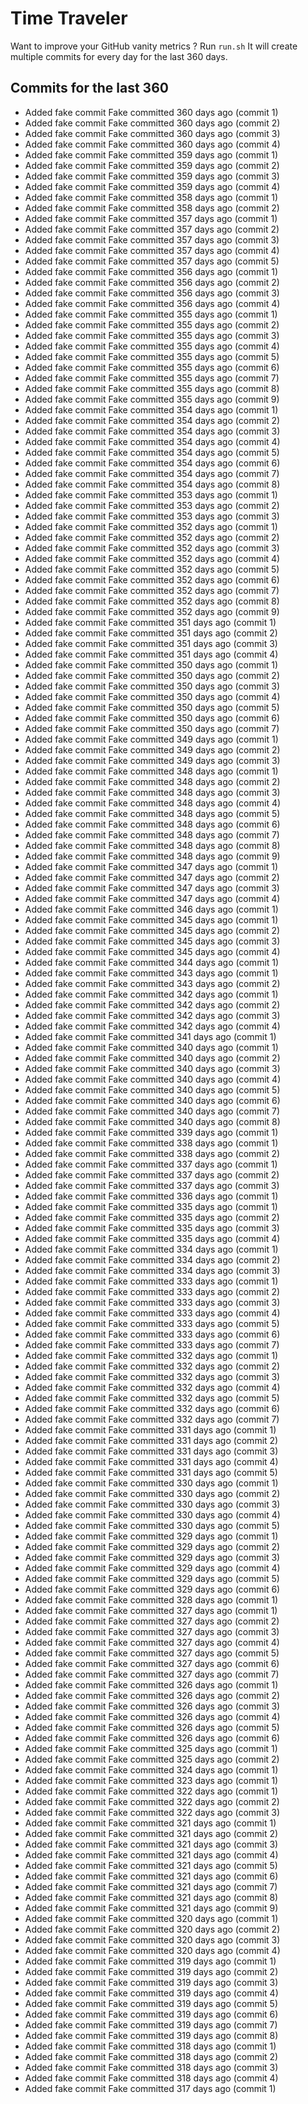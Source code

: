 # Time Traveler

Want to improve your GitHub vanity metrics ?
Run `run.sh`
It will create multiple commits for every day for the last 360 days.

## Commits for the last 360

- Added fake commit Fake committed 360 days ago (commit 1)
- Added fake commit Fake committed 360 days ago (commit 2)
- Added fake commit Fake committed 360 days ago (commit 3)
- Added fake commit Fake committed 360 days ago (commit 4)
- Added fake commit Fake committed 359 days ago (commit 1)
- Added fake commit Fake committed 359 days ago (commit 2)
- Added fake commit Fake committed 359 days ago (commit 3)
- Added fake commit Fake committed 359 days ago (commit 4)
- Added fake commit Fake committed 358 days ago (commit 1)
- Added fake commit Fake committed 358 days ago (commit 2)
- Added fake commit Fake committed 357 days ago (commit 1)
- Added fake commit Fake committed 357 days ago (commit 2)
- Added fake commit Fake committed 357 days ago (commit 3)
- Added fake commit Fake committed 357 days ago (commit 4)
- Added fake commit Fake committed 357 days ago (commit 5)
- Added fake commit Fake committed 356 days ago (commit 1)
- Added fake commit Fake committed 356 days ago (commit 2)
- Added fake commit Fake committed 356 days ago (commit 3)
- Added fake commit Fake committed 356 days ago (commit 4)
- Added fake commit Fake committed 355 days ago (commit 1)
- Added fake commit Fake committed 355 days ago (commit 2)
- Added fake commit Fake committed 355 days ago (commit 3)
- Added fake commit Fake committed 355 days ago (commit 4)
- Added fake commit Fake committed 355 days ago (commit 5)
- Added fake commit Fake committed 355 days ago (commit 6)
- Added fake commit Fake committed 355 days ago (commit 7)
- Added fake commit Fake committed 355 days ago (commit 8)
- Added fake commit Fake committed 355 days ago (commit 9)
- Added fake commit Fake committed 354 days ago (commit 1)
- Added fake commit Fake committed 354 days ago (commit 2)
- Added fake commit Fake committed 354 days ago (commit 3)
- Added fake commit Fake committed 354 days ago (commit 4)
- Added fake commit Fake committed 354 days ago (commit 5)
- Added fake commit Fake committed 354 days ago (commit 6)
- Added fake commit Fake committed 354 days ago (commit 7)
- Added fake commit Fake committed 354 days ago (commit 8)
- Added fake commit Fake committed 353 days ago (commit 1)
- Added fake commit Fake committed 353 days ago (commit 2)
- Added fake commit Fake committed 353 days ago (commit 3)
- Added fake commit Fake committed 352 days ago (commit 1)
- Added fake commit Fake committed 352 days ago (commit 2)
- Added fake commit Fake committed 352 days ago (commit 3)
- Added fake commit Fake committed 352 days ago (commit 4)
- Added fake commit Fake committed 352 days ago (commit 5)
- Added fake commit Fake committed 352 days ago (commit 6)
- Added fake commit Fake committed 352 days ago (commit 7)
- Added fake commit Fake committed 352 days ago (commit 8)
- Added fake commit Fake committed 352 days ago (commit 9)
- Added fake commit Fake committed 351 days ago (commit 1)
- Added fake commit Fake committed 351 days ago (commit 2)
- Added fake commit Fake committed 351 days ago (commit 3)
- Added fake commit Fake committed 351 days ago (commit 4)
- Added fake commit Fake committed 350 days ago (commit 1)
- Added fake commit Fake committed 350 days ago (commit 2)
- Added fake commit Fake committed 350 days ago (commit 3)
- Added fake commit Fake committed 350 days ago (commit 4)
- Added fake commit Fake committed 350 days ago (commit 5)
- Added fake commit Fake committed 350 days ago (commit 6)
- Added fake commit Fake committed 350 days ago (commit 7)
- Added fake commit Fake committed 349 days ago (commit 1)
- Added fake commit Fake committed 349 days ago (commit 2)
- Added fake commit Fake committed 349 days ago (commit 3)
- Added fake commit Fake committed 348 days ago (commit 1)
- Added fake commit Fake committed 348 days ago (commit 2)
- Added fake commit Fake committed 348 days ago (commit 3)
- Added fake commit Fake committed 348 days ago (commit 4)
- Added fake commit Fake committed 348 days ago (commit 5)
- Added fake commit Fake committed 348 days ago (commit 6)
- Added fake commit Fake committed 348 days ago (commit 7)
- Added fake commit Fake committed 348 days ago (commit 8)
- Added fake commit Fake committed 348 days ago (commit 9)
- Added fake commit Fake committed 347 days ago (commit 1)
- Added fake commit Fake committed 347 days ago (commit 2)
- Added fake commit Fake committed 347 days ago (commit 3)
- Added fake commit Fake committed 347 days ago (commit 4)
- Added fake commit Fake committed 346 days ago (commit 1)
- Added fake commit Fake committed 345 days ago (commit 1)
- Added fake commit Fake committed 345 days ago (commit 2)
- Added fake commit Fake committed 345 days ago (commit 3)
- Added fake commit Fake committed 345 days ago (commit 4)
- Added fake commit Fake committed 344 days ago (commit 1)
- Added fake commit Fake committed 343 days ago (commit 1)
- Added fake commit Fake committed 343 days ago (commit 2)
- Added fake commit Fake committed 342 days ago (commit 1)
- Added fake commit Fake committed 342 days ago (commit 2)
- Added fake commit Fake committed 342 days ago (commit 3)
- Added fake commit Fake committed 342 days ago (commit 4)
- Added fake commit Fake committed 341 days ago (commit 1)
- Added fake commit Fake committed 340 days ago (commit 1)
- Added fake commit Fake committed 340 days ago (commit 2)
- Added fake commit Fake committed 340 days ago (commit 3)
- Added fake commit Fake committed 340 days ago (commit 4)
- Added fake commit Fake committed 340 days ago (commit 5)
- Added fake commit Fake committed 340 days ago (commit 6)
- Added fake commit Fake committed 340 days ago (commit 7)
- Added fake commit Fake committed 340 days ago (commit 8)
- Added fake commit Fake committed 339 days ago (commit 1)
- Added fake commit Fake committed 338 days ago (commit 1)
- Added fake commit Fake committed 338 days ago (commit 2)
- Added fake commit Fake committed 337 days ago (commit 1)
- Added fake commit Fake committed 337 days ago (commit 2)
- Added fake commit Fake committed 337 days ago (commit 3)
- Added fake commit Fake committed 336 days ago (commit 1)
- Added fake commit Fake committed 335 days ago (commit 1)
- Added fake commit Fake committed 335 days ago (commit 2)
- Added fake commit Fake committed 335 days ago (commit 3)
- Added fake commit Fake committed 335 days ago (commit 4)
- Added fake commit Fake committed 334 days ago (commit 1)
- Added fake commit Fake committed 334 days ago (commit 2)
- Added fake commit Fake committed 334 days ago (commit 3)
- Added fake commit Fake committed 333 days ago (commit 1)
- Added fake commit Fake committed 333 days ago (commit 2)
- Added fake commit Fake committed 333 days ago (commit 3)
- Added fake commit Fake committed 333 days ago (commit 4)
- Added fake commit Fake committed 333 days ago (commit 5)
- Added fake commit Fake committed 333 days ago (commit 6)
- Added fake commit Fake committed 333 days ago (commit 7)
- Added fake commit Fake committed 332 days ago (commit 1)
- Added fake commit Fake committed 332 days ago (commit 2)
- Added fake commit Fake committed 332 days ago (commit 3)
- Added fake commit Fake committed 332 days ago (commit 4)
- Added fake commit Fake committed 332 days ago (commit 5)
- Added fake commit Fake committed 332 days ago (commit 6)
- Added fake commit Fake committed 332 days ago (commit 7)
- Added fake commit Fake committed 331 days ago (commit 1)
- Added fake commit Fake committed 331 days ago (commit 2)
- Added fake commit Fake committed 331 days ago (commit 3)
- Added fake commit Fake committed 331 days ago (commit 4)
- Added fake commit Fake committed 331 days ago (commit 5)
- Added fake commit Fake committed 330 days ago (commit 1)
- Added fake commit Fake committed 330 days ago (commit 2)
- Added fake commit Fake committed 330 days ago (commit 3)
- Added fake commit Fake committed 330 days ago (commit 4)
- Added fake commit Fake committed 330 days ago (commit 5)
- Added fake commit Fake committed 329 days ago (commit 1)
- Added fake commit Fake committed 329 days ago (commit 2)
- Added fake commit Fake committed 329 days ago (commit 3)
- Added fake commit Fake committed 329 days ago (commit 4)
- Added fake commit Fake committed 329 days ago (commit 5)
- Added fake commit Fake committed 329 days ago (commit 6)
- Added fake commit Fake committed 328 days ago (commit 1)
- Added fake commit Fake committed 327 days ago (commit 1)
- Added fake commit Fake committed 327 days ago (commit 2)
- Added fake commit Fake committed 327 days ago (commit 3)
- Added fake commit Fake committed 327 days ago (commit 4)
- Added fake commit Fake committed 327 days ago (commit 5)
- Added fake commit Fake committed 327 days ago (commit 6)
- Added fake commit Fake committed 327 days ago (commit 7)
- Added fake commit Fake committed 326 days ago (commit 1)
- Added fake commit Fake committed 326 days ago (commit 2)
- Added fake commit Fake committed 326 days ago (commit 3)
- Added fake commit Fake committed 326 days ago (commit 4)
- Added fake commit Fake committed 326 days ago (commit 5)
- Added fake commit Fake committed 326 days ago (commit 6)
- Added fake commit Fake committed 325 days ago (commit 1)
- Added fake commit Fake committed 325 days ago (commit 2)
- Added fake commit Fake committed 324 days ago (commit 1)
- Added fake commit Fake committed 323 days ago (commit 1)
- Added fake commit Fake committed 322 days ago (commit 1)
- Added fake commit Fake committed 322 days ago (commit 2)
- Added fake commit Fake committed 322 days ago (commit 3)
- Added fake commit Fake committed 321 days ago (commit 1)
- Added fake commit Fake committed 321 days ago (commit 2)
- Added fake commit Fake committed 321 days ago (commit 3)
- Added fake commit Fake committed 321 days ago (commit 4)
- Added fake commit Fake committed 321 days ago (commit 5)
- Added fake commit Fake committed 321 days ago (commit 6)
- Added fake commit Fake committed 321 days ago (commit 7)
- Added fake commit Fake committed 321 days ago (commit 8)
- Added fake commit Fake committed 321 days ago (commit 9)
- Added fake commit Fake committed 320 days ago (commit 1)
- Added fake commit Fake committed 320 days ago (commit 2)
- Added fake commit Fake committed 320 days ago (commit 3)
- Added fake commit Fake committed 320 days ago (commit 4)
- Added fake commit Fake committed 319 days ago (commit 1)
- Added fake commit Fake committed 319 days ago (commit 2)
- Added fake commit Fake committed 319 days ago (commit 3)
- Added fake commit Fake committed 319 days ago (commit 4)
- Added fake commit Fake committed 319 days ago (commit 5)
- Added fake commit Fake committed 319 days ago (commit 6)
- Added fake commit Fake committed 319 days ago (commit 7)
- Added fake commit Fake committed 319 days ago (commit 8)
- Added fake commit Fake committed 318 days ago (commit 1)
- Added fake commit Fake committed 318 days ago (commit 2)
- Added fake commit Fake committed 318 days ago (commit 3)
- Added fake commit Fake committed 318 days ago (commit 4)
- Added fake commit Fake committed 317 days ago (commit 1)
